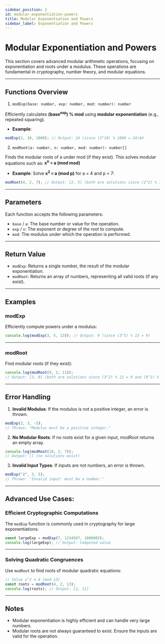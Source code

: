 ```yaml
---
sidebar_position: 2
id: modular-exponentiation-powers
title: Modular Exponentiation and Powers
sidebar_label: Exponentiation and Powers
---
```


# Modular Exponentiation and Powers

This section covers advanced modular arithmetic operations, focusing on exponentiation and roots under a modulus. These operations are fundamental in cryptography, number theory, and modular equations.

---

## Functions Overview

1. `modExp(base: number, exp: number, mod: number): number`

Efficiently calculates **(base<sup>exp</sup>) % mod** using **modular exponentiation** (e.g., repeated squaring).

- **Example**:
```typescript
modExp(2, 10, 1000); // Output: 24 (since (2^10) % 1000 = 24)44
```

2. `modRoot(a: number, n: number, mod: number): number[]`

Finds the modular roots of a under mod (if they exist). This solves modular equations such as: **x<sup>n</sup> ≡ a (mod mod)**

- **Example**:
Solve **x<sup>2</sup> ≡ a (mod p)** for a = 4 and p = 7:
```typescript
modRoot(4, 2, 7); // Output: [2, 5] (both are solutions since (2^2) % 7 = 4 and (5^2) % 7 = 4)
```

--- 

## Parameters

Each function accepts the following parameters:

- `base` / `a`: The base number or value for the operation.
- `exp` / `n`: The exponent or degree of the root to compute.
- `mod`: The modulus under which the operation is performed.

--- 

## Return Value

- `modExp`: Returns a single number, the result of the modular exponentiation.
- `modRoot`: Returns an array of numbers, representing all valid roots (if any exist).

--- 

## Examples

### modExp

Efficiently compute powers under a modulus:

```typescript
console.log(modExp(3, 5, 13)); // Output: 9 (since (3^5) % 13 = 9)
```

--- 

### modRoot

Find modular roots (if they exist):

```typescript
console.log(modRoot(9, 2, 11)); 
// Output: [3, 8] (both are solutions since (3^2) % 11 = 9 and (8^2) % 11 = 9)
```

--- 

## Error Handling

1. **Invalid Modulus**: If the modulus is not a positive integer, an error is thrown.

```typescript
modExp(2, 3, -5); 
// Throws: "Modulus must be a positive integer."
```
2. **No Modular Roots**: If no roots exist for a given input, modRoot returns an empty array.

```typescript
console.log(modRoot(10, 2, 7)); 
// Output: [] (no solutions exist)
```
3. **Invalid Input Types**: If inputs are not numbers, an error is thrown.

```typescript
modExp("2", 3, 5); 
// Throws: "Invalid input: must be a number."
```
---

## Advanced Use Cases: 

### Efficient Cryptographic Computations

The `modExp` function is commonly used in cryptography for large exponentiations:

```typescript
const largeExp = modExp(7, 1234567, 1000003); 
console.log(largeExp); // Output: Computed value
```

---

### Solving Quadratic Congruences
Use `modRoot` to find roots of modular quadratic equations:

```typescript
// Solve x^2 ≡ 4 (mod 13)
const roots = modRoot(4, 2, 13);
console.log(roots); // Output: [2, 11]
```

--- 

## Notes

- Modular exponentiation is highly efficient and can handle very large numbers.
- Modular roots are not always guaranteed to exist. Ensure the inputs are valid for the operation.
